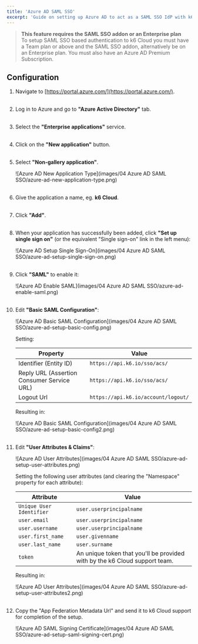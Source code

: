 ```yaml
---
title: 'Azure AD SAML SSO'
excerpt: 'Guide on setting up Azure AD to act as a SAML SSO IdP with k6 Cloud'
---
```


<div class="doc-blockquote" data-props='{"mod": "warning"}'>

> <b>This feature requires the SAML SSO addon or an Enterprise plan</b><br>
> To setup SAML SSO based authentication to k6 Cloud you must have a Team plan or above and the SAML SSO addon, alternatively be on an Enterprise plan. You must also have an Azure AD Premium Subscription.

</div>

## Configuration

1. Navigate to [https://portal.azure.com/](https://portal.azure.com/).
<br><br>

2. Log in to Azure and go to **"Azure Active Directory"** tab.
<br><br>

3. Select the **"Enterprise applications"** service.
<br><br>

4. Click on the **"New application"** button.
<br><br>

5. Select **"Non-gallery application"**.

    ![Azure AD New Application Type](images/04 Azure AD SAML SSO/azure-ad-new-application-type.png)
<br><br>

6. Give the application a name, eg. **k6 Cloud**.
<br><br>

7. Click **"Add"**.
<br><br>

8. When your application has successfully been added, click **"Set up single sign on"** (or the equivalent "Single sign-on" link in the left menu):

    ![Azure AD Setup Single Sign-On](images/04 Azure AD SAML SSO/azure-ad-setup-single-sign-on.png)
<br><br>

9. Click **"SAML"** to enable it:

    ![Azure AD Enable SAML](images/04 Azure AD SAML SSO/azure-ad-enable-saml.png)
<br><br>

10. Edit **"Basic SAML Configuration"**:

    ![Azure AD Basic SAML Configuration](images/04 Azure AD SAML SSO/azure-ad-setup-basic-config.png)

    Setting:

    | Property                                   | Value                               |
    | ------------------------------------------ | ----------------------------------- |
    | Identifier (Entity ID)                     | `https://api.k6.io/sso/acs/`        |
    | Reply URL (Assertion Consumer Service URL) | `https://api.k6.io/sso/acs/`        |
    | Logout Url                                 | `https://api.k6.io/account/logout/` |

    Resulting in:

    ![Azure AD Basic SAML Configuration](images/04 Azure AD SAML SSO/azure-ad-setup-basic-config2.png)
<br><br>

11. Edit **"User Attributes & Claims"**:

    ![Azure AD User Attributes](images/04 Azure AD SAML SSO/azure-ad-setup-user-attributes.png)

    Setting the following user attributes (and clearing the "Namespace" property for each attribute):

    | Attribute                | Value                                                                     |
    | -------------------------| ------------------------------------------------------------------------- |
    | `Unique User Identifier` | `user.userprincipalname`                                                  |
    | `user.email`             | `user.userprincipalname`                                                  |
    | `user.username`          | `user.userprincipalname`                                                  |
    | `user.first_name`        | `user.givenname`                                                          |
    | `user.last_name`         | `user.surname`                                                            |
    | `token`                  | An unique token that you'll be provided with by the k6 Cloud support team. |

    Resulting in:

    ![Azure AD User Attributes](images/04 Azure AD SAML SSO/azure-ad-setup-user-attributes2.png)
<br><br>

12. Copy the "App Federation Metadata Url" and send it to k6 Cloud support for completion of the setup.

    ![Azure AD SAML Signing Certificate](images/04 Azure AD SAML SSO/azure-ad-setup-saml-signing-cert.png)
